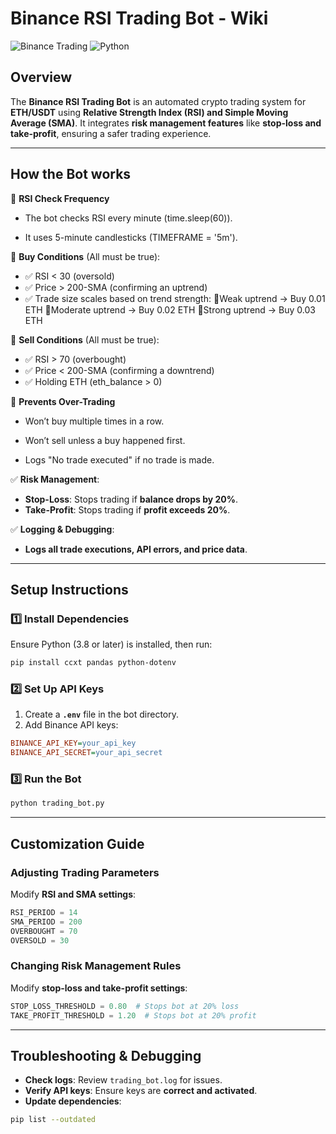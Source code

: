 # Binance RSI Trading Bot - Wiki

![Binance Trading](https://img.shields.io/badge/Binance-Trading-yellow.svg) ![Python](https://img.shields.io/badge/Python-3.8+-blue.svg)

## Overview
The **Binance RSI Trading Bot** is an automated crypto trading system for **ETH/USDT** using **Relative Strength Index (RSI) and Simple Moving Average (SMA)**. It integrates **risk management features** like **stop-loss and take-profit**, ensuring a safer trading experience.

---
## How the Bot works

🔹 **RSI Check Frequency**

- The bot checks RSI every minute (time.sleep(60)).

- It uses 5-minute candlesticks (TIMEFRAME = '5m').

🔵 **Buy Conditions** (All must be true):

- ✅ RSI < 30 (oversold)
- ✅ Price > 200-SMA (confirming an uptrend)
- ✅ Trade size scales based on trend strength:
      🔹Weak uptrend → Buy 0.01 ETH
      🔹Moderate uptrend → Buy 0.02 ETH
      🔹Strong uptrend → Buy 0.03 ETH

🔴 **Sell Conditions** (All must be true):

- ✅ RSI > 70 (overbought)
- ✅ Price < 200-SMA (confirming a downtrend)
- ✅ Holding ETH (eth_balance > 0)

🔹 **Prevents Over-Trading**

- Won’t buy multiple times in a row.

- Won’t sell unless a buy happened first.

- Logs "No trade executed" if no trade is made.


✅ **Risk Management**:
   - **Stop-Loss**: Stops trading if **balance drops by 20%**.
   - **Take-Profit**: Stops trading if **profit exceeds 20%**.

✅ **Logging & Debugging**:
   - **Logs all trade executions, API errors, and price data**.

---
## Setup Instructions
### 1️⃣ Install Dependencies
Ensure Python (3.8 or later) is installed, then run:
```bash
pip install ccxt pandas python-dotenv
```

### 2️⃣ Set Up API Keys
1. Create a **`.env`** file in the bot directory.
2. Add Binance API keys:
```ini
BINANCE_API_KEY=your_api_key
BINANCE_API_SECRET=your_api_secret
```

### 3️⃣ Run the Bot
```bash
python trading_bot.py
```

---
## Customization Guide
### Adjusting Trading Parameters
Modify **RSI and SMA settings**:
```python
RSI_PERIOD = 14
SMA_PERIOD = 200
OVERBOUGHT = 70
OVERSOLD = 30
```

### Changing Risk Management Rules
Modify **stop-loss and take-profit settings**:
```python
STOP_LOSS_THRESHOLD = 0.80  # Stops bot at 20% loss
TAKE_PROFIT_THRESHOLD = 1.20  # Stops bot at 20% profit
```

---
## Troubleshooting & Debugging
- **Check logs**: Review `trading_bot.log` for issues.
- **Verify API keys**: Ensure keys are **correct and activated**.
- **Update dependencies**:
```bash
pip list --outdated
```



